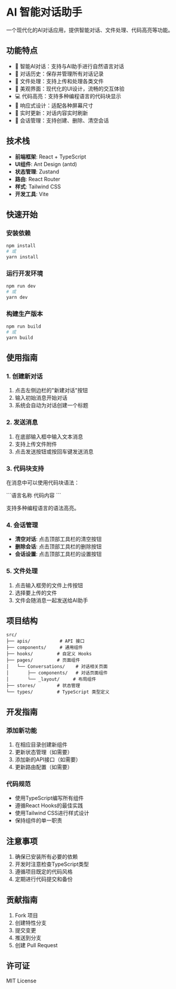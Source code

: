 # AI 智能对话助手

一个现代化的AI对话应用，提供智能对话、文件处理、代码高亮等功能。

## 功能特点

- 🤖 智能AI对话：支持与AI助手进行自然语言对话
- 💾 对话历史：保存并管理所有对话记录
- 📁 文件处理：支持上传和处理各类文件
- 🎨 美观界面：现代化的UI设计，流畅的交互体验
- 💻 代码高亮：支持多种编程语言的代码块显示
- 📱 响应式设计：适配各种屏幕尺寸
- 🔄 实时更新：对话内容实时刷新
- 🎯 会话管理：支持创建、删除、清空会话

## 技术栈

- **前端框架**: React + TypeScript
- **UI组件**: Ant Design (antd)
- **状态管理**: Zustand
- **路由**: React Router
- **样式**: Tailwind CSS
- **开发工具**: Vite

## 快速开始

### 安装依赖

```bash
npm install
# 或
yarn install
```

### 运行开发环境

```bash
npm run dev
# 或
yarn dev
```

### 构建生产版本

```bash
npm run build
# 或
yarn build
```

## 使用指南

### 1. 创建新对话

1. 点击左侧边栏的"新建对话"按钮
2. 输入初始消息开始对话
3. 系统会自动为对话创建一个标题

### 2. 发送消息

1. 在底部输入框中输入文本消息
2. 支持上传文件附件
3. 点击发送按钮或按回车键发送消息

### 3. 代码块支持

在消息中可以使用代码块语法：

\```语言名称
代码内容
\```

支持多种编程语言的语法高亮。

### 4. 会话管理

- **清空对话**: 点击顶部工具栏的清空按钮
- **删除会话**: 点击顶部工具栏的删除按钮
- **会话设置**: 点击顶部工具栏的设置按钮

### 5. 文件处理

1. 点击输入框旁的文件上传按钮
2. 选择要上传的文件
3. 文件会随消息一起发送给AI助手

## 项目结构

```
src/
├── apis/           # API 接口
├── components/     # 通用组件
├── hooks/         # 自定义 Hooks
├── pages/         # 页面组件
│   └── Conversations/    # 对话相关页面
│       ├── components/   # 对话页面组件
│       └── _layout/     # 布局组件
├── stores/        # 状态管理
└── types/         # TypeScript 类型定义
```

## 开发指南

### 添加新功能

1. 在相应目录创建新组件
2. 更新状态管理（如需要）
3. 添加新的API接口（如需要）
4. 更新路由配置（如需要）

### 代码规范

- 使用TypeScript编写所有组件
- 遵循React Hooks的最佳实践
- 使用Tailwind CSS进行样式设计
- 保持组件的单一职责

## 注意事项

1. 确保已安装所有必要的依赖
2. 开发时注意检查TypeScript类型
3. 遵循项目既定的代码风格
4. 定期进行代码提交和备份

## 贡献指南

1. Fork 项目
2. 创建特性分支
3. 提交变更
4. 推送到分支
5. 创建 Pull Request

## 许可证

MIT License
